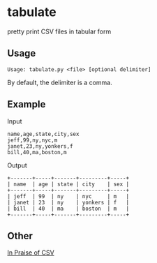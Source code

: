 # tabulate
pretty print CSV files in tabular form

## Usage
`Usage: tabulate.py <file> [optional delimiter]`

By default, the delimiter is a comma.

## Example
Input
```
name,age,state,city,sex
jeff,99,ny,nyc,m
janet,23,ny,yonkers,f
bill,40,ma,boston,m
```
Output
```
+-------+-----+-------+---------+-----+
| name  | age | state | city    | sex |
+-------+-----+-------+---------+-----+
| jeff  | 99  | ny    | nyc     | m   |
| janet | 23  | ny    | yonkers | f   |
| bill  | 40  | ma    | boston  | m   |
+-------+-----+-------+---------+-----+
```

## Other
[In Praise of CSV](https://usopendata.org/2015/03/10/csv/)
